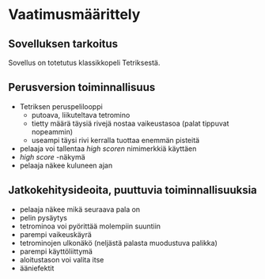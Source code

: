 # Vaatimusmäärittely

## Sovelluksen tarkoitus

Sovellus on totetutus klassikkopeli Tetriksestä.  

## Perusversion toiminnallisuus

- Tetriksen peruspelilooppi
    - putoava, liikuteltava tetromino
    - tietty määrä täysiä rivejä nostaa vaikeustasoa (palat tippuvat nopeammin)
    - useampi täysi rivi kerralla tuottaa enemmän pisteitä 
- pelaaja voi tallentaa _high scoren_ nimimerkkiä käyttäen
- _high score_ -näkymä
- pelaaja näkee kuluneen ajan


## Jatkokehitysideoita, puuttuvia toiminnallisuuksia

- pelaaja näkee mikä seuraava pala on
- pelin pysäytys
- tetrominoa voi pyörittää molempiin suuntiin
- parempi vaikeuskäyrä
- tetrominojen ulkonäkö (neljästä palasta muodustuva palikka)
- parempi käyttöliittymä
- aloitustason voi valita itse
- ääniefektit